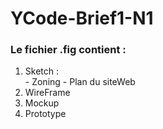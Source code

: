 # YCode-Brief1-N1

### Le fichier .fig contient :

1. Sketch :\
          - Zoning 
          - Plan du siteWeb 
2. WireFrame 
3. Mockup
4. Prototype

